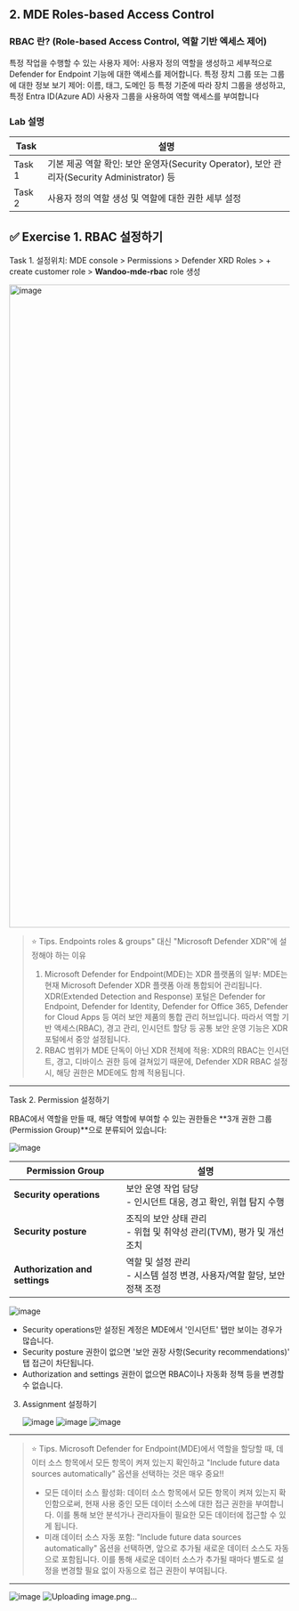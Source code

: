 ## 2. MDE Roles-based Access Control

### RBAC 란? (Role-based Access Control, 역할 기반 엑세스 제어)

특정 작업을 수행할 수 있는 사용자 제어: 사용자 정의 역할을 생성하고 세부적으로 Defender for Endpoint 기능에 대한 액세스를 제어합니다.
특정 장치 그룹 또는 그룹에 대한 정보 보기 제어: 이름, 태그, 도메인 등 특정 기준에 따라 장치 그룹을 생성하고, 특정 Entra ID(Azure AD) 사용자 그룹을 사용하여 역할 액세스를 부여합니다

### Lab 설명 

| Task   | 설명                                                                       |
| ------ | ------------------------------------------------------------------------ |
| Task 1 | 기본 제공 역할 확인: 보안 운영자(Security Operator), 보안 관리자(Security Administrator) 등 |
| Task 2 | 사용자 정의 역할 생성 및 역할에 대한 권한 세부 설정                                           |

                                         
## ✅ Exercise 1. RBAC 설정하기 

Task 1. 설정위치: MDE console > Permissions > Defender XRD Roles > + create customer role > **Wandoo-mde-rbac** role 생성 

   <img width="1156" alt="image" src="https://github.com/user-attachments/assets/fa900fc4-73dd-40a0-80bc-9bd2c2e6b459" />

> ⭐️ Tips. Endpoints roles & groups" 대신 "Microsoft Defender XDR"에 설정해야 하는 이유
> 1. Microsoft Defender for Endpoint(MDE)는 XDR 플랫폼의 일부: MDE는 현재 Microsoft Defender XDR 플랫폼 아래 통합되어 관리됩니다. XDR(Extended Detection and Response) 포털은 Defender for Endpoint, Defender for Identity, Defender for Office 365, Defender for Cloud Apps 등 여러 보안 제품의 통합 관리 허브입니다. 따라서 역할 기반 액세스(RBAC), 경고 관리, 인시던트 할당 등 공통 보안 운영 기능은 XDR 포털에서 중앙 설정됩니다.
> 2. RBAC 범위가 MDE 단독이 아닌 XDR 전체에 적용: XDR의 RBAC는 인시던트, 경고, 디바이스 권한 등에 걸쳐있기 때문에, Defender XDR RBAC 설정 시, 해당 권한은 MDE에도 함께 적용됩니다.

---

Task 2. Permission 설정하기

RBAC에서 역할을 만들 때, 해당 역할에 부여할 수 있는 권한들은 **3개 권한 그룹(Permission Group)**으로 분류되어 있습니다:

   ![image](https://github.com/user-attachments/assets/af06ef4e-0477-47e8-99c0-3742fbef6af9)

| Permission Group               | 설명                                             |
| ------------------------------ | ---------------------------------------------- |
| **Security operations**        | 보안 운영 작업 담당<br>- 인시던트 대응, 경고 확인, 위협 탐지 수행      |
| **Security posture**           | 조직의 보안 상태 관리<br>- 위협 및 취약성 관리(TVM), 평가 및 개선 조치 |
| **Authorization and settings** | 역할 및 설정 관리<br>- 시스템 설정 변경, 사용자/역할 할당, 보안 정책 조정 |

   ![image](https://github.com/user-attachments/assets/fa201785-9fe9-490c-8dfe-80fc41a668b7)

* Security operations만 설정된 계정은 MDE에서 '인시던트' 탭만 보이는 경우가 많습니다.
* Security posture 권한이 없으면 '보안 권장 사항(Security recommendations)' 탭 접근이 차단됩니다.
* Authorization and settings 권한이 없으면 RBAC이나 자동화 정책 등을 변경할 수 없습니다.

3. Assignment 설정하기

   ![image](https://github.com/user-attachments/assets/8e85ae02-f2b7-42a3-a2b5-4caf8188d1cd)
   ![image](https://github.com/user-attachments/assets/f42d5522-8953-4f7a-9da1-7807fa4b3f8e)
   ![image](https://github.com/user-attachments/assets/3a1cc877-9edd-45de-967f-8110a4acece2)

---

> ⭐️ Tips. Microsoft Defender for Endpoint(MDE)에서 역할을 할당할 때, 데이터 소스 항목에서 모든 항목이 켜져 있는지 확인하고 "Include future data sources automatically" 옵션을 선택하는 것은 매우 중요!! 
> * 모든 데이터 소스 활성화: 데이터 소스 항목에서 모든 항목이 켜져 있는지 확인함으로써, 현재 사용 중인 모든 데이터 소스에 대한 접근 권한을 부여합니다. 이를 통해 보안 분석가나 관리자들이 필요한 모든 데이터에 접근할 수 있게 됩니다.
> * 미래 데이터 소스 자동 포함: "Include future data sources automatically" 옵션을 선택하면, 앞으로 추가될 새로운 데이터 소스도 자동으로 포함됩니다. 이를 통해 새로운 데이터 소스가 추가될 때마다 별도로 설정을 변경할 필요 없이 자동으로 접근 권한이 부여됩니다.

---

![image](https://github.com/user-attachments/assets/93ea30a1-d129-4c1b-8a1d-30be02e4ead1)
![Uploading image.png…]()

